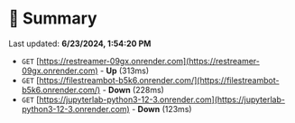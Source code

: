# 📖 Summary
Last updated: **6/23/2024, 1:54:20 PM**

- `GET` [https://restreamer-09gx.onrender.com](https://restreamer-09gx.onrender.com) - **Up** (313ms)
- `GET` [https://filestreambot-b5k6.onrender.com/](https://filestreambot-b5k6.onrender.com/) - **Down** (228ms)
- `GET` [https://jupyterlab-python3-12-3.onrender.com](https://jupyterlab-python3-12-3.onrender.com) - **Down** (123ms)
